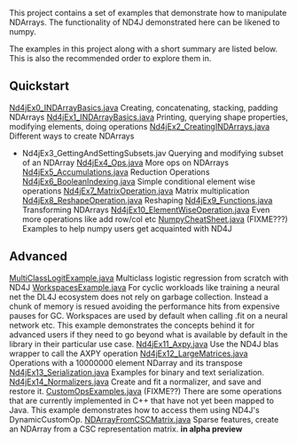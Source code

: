 This project contains a set of examples that demonstrate how to manipulate NDArrays. The functionality of ND4J demonstrated here can be likened to numpy. 

The examples in this project along with a short summary are listed below. This is also the recommended order to explore them in.


## Quickstart
[Nd4jEx0_INDArrayBasics.java](Nd4jEx0_INDArrayBasics.java)
Creating, concatenating, stacking, padding NDArrays
[Nd4jEx1_INDArrayBasics.java](Nd4jEx1_INDArrayBasics.java)
Printing, querying shape properties, modifying elements, doing operations
[Nd4jEx2_CreatingINDArrays.java](Nd4jEx2_CreatingINDArrays.java)
Different ways to create NDArrays
* Nd4jEx3_GettingAndSettingSubsets.jav
Querying and modifying subset of an NDArray
[Nd4jEx4_Ops.java](Nd4jEx4_Ops.java) 
More ops on NDArrays
[Nd4jEx5_Accumulations.java](Nd4jEx5_Accumulations.java)
Reduction Operations
[Nd4jEx6_BooleanIndexing.java](Nd4jEx6_BooleanIndexing.java)
Simple conditional element wise operations
[Nd4jEx7_MatrixOperation.java](Nd4jEx7_MatrixOperation.java) 
Matrix multiplication
[Nd4jEx8_ReshapeOperation.java](Nd4jEx8_ReshapeOperation.java)
Reshaping
[Nd4jEx9_Functions.java](Nd4jEx9_Functions.java)  
Transforming NDArrays 
[Nd4jEx10_ElementWiseOperation.java](Nd4jEx10_ElementWiseOperation.java)
Even more operations like add row/col etc
[NumpyCheatSheet.java](NumpyCheatSheet.java) (FIXME???)
Examples to help numpy users get acquainted with ND4J

## Advanced
[MultiClassLogitExample.java](MultiClassLogitExample.java)
Multiclass logistic regression from scratch with ND4J
[WorkspacesExample.java](WorkspacesExample.java)
For cyclic workloads like training a neural net the DL4J ecosystem does not rely on garbage collection. Instead a chunk of memory is resued avoiding the performance hits from expensive pauses for GC. Workspaces are used by default when calling .fit on a neural network etc. This example demonstrates the concepts behind it for advanced users if they need to go beyond what is available by default in the library in their particular use case.
[Nd4jEx11_Axpy.java](Nd4jEx11_Axpy.java)
Use the ND4J blas wrapper to call the AXPY operation
[Nd4jEx12_LargeMatrices.java](Nd4jEx12_LargeMatrices.java)
Operations with a 10000000 element NDarray and its transpose
[Nd4jEx13_Serialization.java](Nd4jEx13_Serialization.java)
Examples for binary and text serialization.
[Nd4jEx14_Normalizers.java](Nd4jEx14_Normalizers.java)
Create and fit a normalizer, and save and restore it.
[CustomOpsExamples.java](CustomOpsExamples.java) (FIXME??)
There are some operations that are currently implemented in C++ that have not yet been mapped to Java. This example demonstrates how to access them using ND4J's DynamicCustomOp.
[NDArrayFromCSCMatrix.java](NDArrayFromCSCMatrix.java)
Sparse features, create an NDArray from a CSC representation matrix. **in alpha preview**

